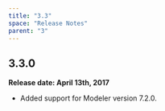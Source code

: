 ```yaml
---
title: "3.3"
space: "Release Notes"
parent: "3"
---
```


## 3.3.0

**Release date: April 13th, 2017**

* Added support for Modeler version 7.2.0.
